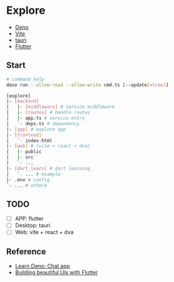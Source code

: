 # Explore

* [Deno](https://deno.land)
* [Vite](https://github.com/vitejs/vite)
* [tauri](https://github.com/tauri-apps/tauri)
* [Flutter](https://flutter.dev)

## Start

```bash
# command help
deno run --allow-read --allow-write cmd.ts [--update[=tree]]
```

```bash
[explore]
|- [backend]
|   |- [middleware] # service middleware
|   |- [routes] # handle routes
|   |- app.ts # service entry
|   `- deps.ts # dependency
|- [app] # explore app
|- [frontend]
|   `- index.html
|- [web] # (vite + react + dva)
|   |- public
|   |- src
|   `- ...
|- [dart_learn] # dart learning
|   `- ... # example
|- .env # config
`- ... # othere
```

## TODO

* [ ] APP: flutter
* [ ] Desktop: tauri
* [ ] Web: vite + react + dva

## Reference

* [Learn Deno: Chat app](https://aralroca.com/blog/learn-deno-chat-app)
* [Building beautiful UIs with Flutter](https://codelabs.developers.google.com/codelabs/flutter/#0)
